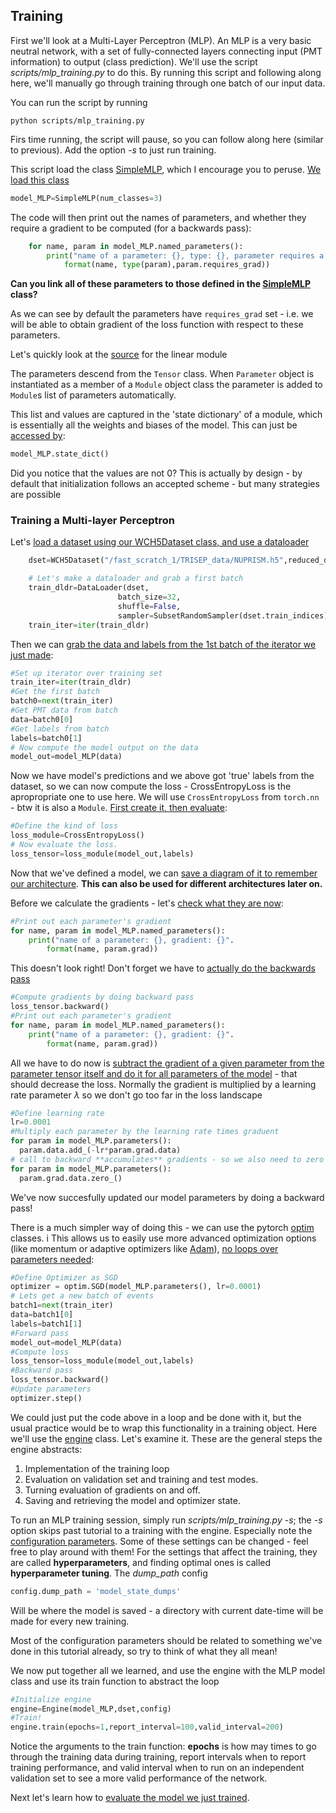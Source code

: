 ## Training

First we'll look at a Multi-Layer Perceptron (MLP). An MLP is a very basic neutral network, with a set of fully-connected layers connecting input (PMT information) to output (class prediction).
We'll use the script _scripts/mlp\_training.py_ to do this. By running this script and following along here, we'll manually go through training through one batch of our input data.

You can run the script by running
```
python scripts/mlp_training.py
```

Firs time running, the script will pause, so you can follow along here (similar to previous). Add the option _-s_ to just run training.


This script load the class [SimpleMLP](models/simpleMLP.py), which I encourage you to peruse. [We load this class](../scripts/mlp_training.py#L49)

```python
model_MLP=SimpleMLP(num_classes=3)
```

The code will then print out the names of parameters, and whether they require a gradient to be computed (for a backwards pass):

```python
    for name, param in model_MLP.named_parameters():
        print("name of a parameter: {}, type: {}, parameter requires a gradient?: {}".
            format(name, type(param),param.requires_grad))
```

**Can you link all of these parameters to those defined in the [SimpleMLP](models/simpleMLP.py) class?**

As we can see by default the parameters have `requires_grad` set - i.e. we will be able to obtain gradient of the loss function with respect to these parameters.

Let's quickly look at the [source](https://pytorch.org/docs/stable/_modules/torch/nn/modules/linear.html#Linear) for the linear module

The parameters descend from the `Tensor` class. When `Parameter` object is instantiated as a member of a `Module` object class the parameter is added to `Module`s list of parameters automatically. 

This list and values are captured in the 'state dictionary' of a module, which is essentially all the weights and biases of the model. This can just be [accessed by](../scripts/mlp_training.py#L67):
```python
model_MLP.state_dict()
```

Did you notice that the values are not 0? This is actually by design - by default that initialization follows an accepted scheme - but many strategies are possible


### Training a Multi-layer Perceptron



Let's [load a dataset using our WCH5Dataset class, and use a dataloader](../scripts/mlp_training.py#L96-103)
```python
    dset=WCH5Dataset("/fast_scratch_1/TRISEP_data/NUPRISM.h5",reduced_dataset_size=100000,val_split=0.1,test_split=0.1)

    # Let's make a dataloader and grab a first batch
    train_dldr=DataLoader(dset,
                        batch_size=32,
                        shuffle=False,
                        sampler=SubsetRandomSampler(dset.train_indices))
    train_iter=iter(train_dldr)
```

Then we can [grab the data and labels from the 1st batch of the iterator we just made](../scripts/mlp_training.py#L104-113):
```python
#Set up iterator over training set
train_iter=iter(train_dldr)
#Get the first batch
batch0=next(train_iter)
#Get PMT data from batch
data=batch0[0]
#Get labels from batch
labels=batch0[1]
# Now compute the model output on the data
model_out=model_MLP(data)
```

Now we have model's predictions and we above got 'true' labels from the dataset, so we can now compute the loss - CrossEntropyLoss is the apropropriate one to use here. 
We will use `CrossEntropyLoss` from `torch.nn` - btw it is also a `Module`. [First create it, then evaluate](../scripts/mlp_training.py#L123-126):
```python
#Define the kind of loss
loss_module=CrossEntropyLoss()
# Now evaluate the loss. 
loss_tensor=loss_module(model_out,labels)
```

Now that we've defined a model, we can [save a diagram of it to remember our architecture](../scripts/mlp_training.py#L135). **This can also be used for different architectures later on.**

Before we calculate the gradients - let's [check what they are now](../scripts/mlp_training.py#L141-143):
```python
#Print out each parameter's gradient
for name, param in model_MLP.named_parameters():
    print("name of a parameter: {}, gradient: {}".
        format(name, param.grad))
```

This doesn't look right! Don't forget we have to [actually do the backwards pass](../scripts/mlp_training.py#L148)
```python
#Compute gradients by doing backward pass
loss_tensor.backward()
#Print out each parameter's gradient
for name, param in model_MLP.named_parameters():
    print("name of a parameter: {}, gradient: {}".
        format(name, param.grad))
```

All we have to do now is [subtract the gradient of a given parameter from the parameter tensor itself and do it for all parameters of the model](../scripts/mlp_training.py#L159-163) - that should decrease the loss. Normally the gradient is multiplied by a learning rate parameter $\lambda$ so we don't go too far in the loss landscape
```python
#Define learning rate
lr=0.0001
#Multiply each parameter by the learning rate times graduent 
for param in model_MLP.parameters():
  param.data.add_(-lr*param.grad.data)
# call to backward **accumulates** gradients - so we also need to zero the gradient tensors if we want to keep going
for param in model_MLP.parameters():
  param.grad.data.zero_()
```
We've now succesfully updated our model parameters by doing a backward pass! 

There is a much simpler way of doing this - we can use the pytorch [optim](https://pytorch.org/docs/stable/optim.html) classes. i
This allows us to easily use more advanced optimization options (like momentum or adaptive optimizers like [Adam](https://arxiv.org/abs/1412.6980)), [no loops over parameters needed](../scripts/mlp_training.py#L172-185):
```python
#Define Optimizer as SGD
optimizer = optim.SGD(model_MLP.parameters(), lr=0.0001)
# Lets get a new batch of events
batch1=next(train_iter)
data=batch1[0]
labels=batch1[1]
#Forward pass
model_out=model_MLP(data)
#Compute loss
loss_tensor=loss_module(model_out,labels)
#Backward pass
loss_tensor.backward()
#Update parameters
optimizer.step()
```

We could just put the code above in a loop and be done with it, but the usual practice would be to wrap this functionality in a training object. 
Here we'll use the [engine](utils/engine.py) class. Let's examine it. These are the general steps the engine abstracts:
   1. Implementation of the training loop
   2. Evaluation on validation set and training and test modes.
   3. Turning evaluation of gradients on and off.
   4. Saving and retrieving the model and optimizer state.

To run an MLP training session, simply run _scripts/mlp\_training.py -s_; the _-s_ option skips past tutorial to a training with the engine. Especially note the [configuration parameters](../scripts/mlp_training.py#L209-222). Some of these settings can be changed - feel free to play around with them! For the settings that affect the training, they are called **hyperparameters**, and finding optimal ones is called **hyperparameter tuning**. The _dump\_path_ config 

```python
config.dump_path = 'model_state_dumps'
```

Will be where the model is saved - a directory with current date-time will be made for every new training. 

Most of the configuration parameters should be related to something we've done in this tutorial already, so try to think of what they all mean!

We now put together all we learned, and use the engine with the MLP model class and use its train function to abstract the loop
```python
#Initialize engine
engine=Engine(model_MLP,dset,config)
#Train!
engine.train(epochs=1,report_interval=100,valid_interval=200)
```

Notice the arguments to the train function: **epochs** is how may times to go through the training data during training, report intervals when to report training performance, and valid interval when to run on an independent validation set to see a more valid performance of the network.

Next let's learn how to [evaluate the model we just trained](../tutorial/evaluation.md).
